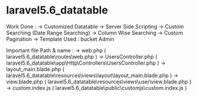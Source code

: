 # laravel5.6_datatable

Work Done :
  → Customized Datatable
  → Server Side Scripting
  → Custom Searching (Date Range Searching)
  → Column Wise Searching
  → Custom Pagination
  → Template Used : bucket Admin
  
  
Important file Path & name :
  → web.php ( laravel5.6_datatable\routes\web.php )
  → UsersController.php ( laravel5.6_datatable\app\Http\Controllers\UsersController.php  )
  → layout_main.blade.php ( laravel5.6_datatable\resources\views\layout\layout_main.blade.php  )
  → view.blade.php ( laravel5.6_datatable\resources\views\user\view.blade.php  ) 
  → custom.index.js ( laravel5.6_datatable\public\customjs\custom.index.js )
  
